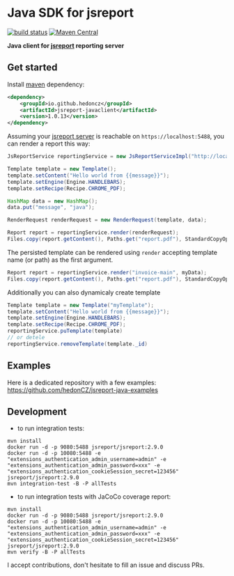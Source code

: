 

# Java SDK for jsreport
[![build status](https://github.com/hedonCZ/jsreport-javaclient/actions/workflows/build.yml/badge.svg)](https://github.com/hedonCZ/jsreport-javaclient/actions)
[![Maven Central](https://maven-badges.herokuapp.com/maven-central/io.github.hedoncz/jsreport-javaclient/badge.svg)](https://maven-badges.herokuapp.com/maven-central/io.github.hedoncz/jsreport-javaclient)

**Java client for [jsreport](https://jsreport.net) reporting server**

## Get started

Install [maven](https://maven.apache.org/) dependency:
```xml
<dependency>
    <groupId>io.github.hedoncz</groupId>
    <artifactId>jsreport-javaclient</artifactId>
    <version>1.0.13</version>
</dependency>
```

Assuming your [jsreport server](https://jsreport.net/) is reachable on `https://localhost:5488`, you can render a report this way:
```java
JsReportService reportingService = new JsReportServiceImpl("http://localhost:5488");

Template template = new Template();
template.setContent("Hello world from {{message}}");
template.setEngine(Engine.HANDLEBARS);
template.setRecipe(Recipe.CHROME_PDF);

HashMap data = new HashMap();
data.put("message", "java");

RenderRequest renderRequest = new RenderRequest(template, data);

Report report = reportingService.render(renderRequest);
Files.copy(report.getContent(), Paths.get("report.pdf"), StandardCopyOption.REPLACE_EXISTING);
```

The persisted template can be rendered using `render` accepting template name (or path) as the first argument.

```java
Report report = reportingService.render("invoice-main", myData);
Files.copy(report.getContent(), Paths.get("report.pdf"), StandardCopyOption.REPLACE_EXISTING);
```

Additionally you can also dynamicaly create template

```java
Template template = new Template("myTemplate");
template.setContent("Hello world from {{message}}");
template.setEngine(Engine.HANDLEBARS);
template.setRecipe(Recipe.CHROME_PDF);
reportingService.puTemplate(template)
// or detele
reportingService.removeTemplate(template._id)
```

## Examples

Here is a dedicated repository with a few examples:    
https://github.com/hedonCZ/jsreport-java-examples

## Development

* to run integration tests:
```
mvn install
docker run -d -p 9080:5488 jsreport/jsreport:2.9.0
docker run -d -p 10080:5488 -e "extensions_authentication_admin_username=admin" -e "extensions_authentication_admin_password=xxx" -e "extensions_authentication_cookieSession_secret=123456" jsreport/jsreport:2.9.0
mvn integration-test -B -P allTests
```

* to run integration tests with JaCoCo coverage report: 
```
mvn install
docker run -d -p 9080:5488 jsreport/jsreport:2.9.0
docker run -d -p 10080:5488 -e "extensions_authentication_admin_username=admin" -e "extensions_authentication_admin_password=xxx" -e "extensions_authentication_cookieSession_secret=123456" jsreport/jsreport:2.9.0
mvn verify -B -P allTests
```

I accept contributions, don't hesitate to fill an issue and discuss PRs.
